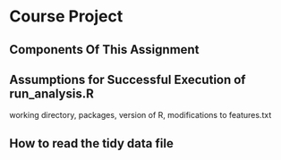 # Course Project

## Components Of This Assignment

## Assumptions for Successful Execution of run_analysis.R

working directory, packages, version of R, modifications to features.txt

## How to read the tidy data file


